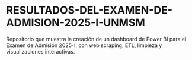 # RESULTADOS-DEL-EXAMEN-DE-ADMISION-2025-I-UNMSM
Repositorio que muestra la creación de un dashboard de Power BI para el Examen de Admisión 2025-I, con web scraping, ETL, limpieza y visualizaciones interactivas.
